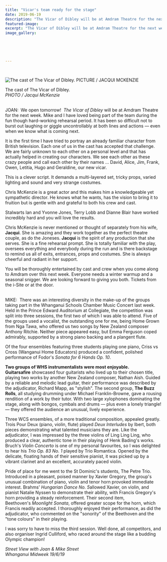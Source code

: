 ```yaml
---
title: "Vicar's team ready for the stage"
date: 2019-06-19
description: "The Vicar of Dibley will be at Amdram Theatre for the next week. Mike and I have loved being part of the team..."
featured-image: 
excerpt: "The Vicar of Dibley will be at Amdram Theatre for the next week. Mike and I have loved being part of the team"
image_gallery:
    
    
    
    
    
---
```


<p>&nbsp;</p>
<p><img src="https://www.nzherald.co.nz/resizer/QE4Wq9aeMAYtf3Wb1Av8uoO45Gs=/620x349/smart/filters:quality(70)/arc-anglerfish-syd-prod-nzme.s3.amazonaws.com/public/RZ7CJCCOG5C3DGP6DY2MOEKLUQ.jpg" alt="The cast of The Vicar of Dibley. PICTURE / JACQUI MCKENZIE" /></p>
<p><span>The cast of The Vicar of Dibley. <br /><em>PHOTO / Jacqui McKenzie</em></span></p>
<p><strong><br /></strong>JOAN:&nbsp;<strong>&nbsp;</strong>We open tomorrow!&nbsp;&nbsp;<em>The Vicar of Dibley&nbsp;</em>will be at Amdram Theatre for the next week. Mike and I have loved being part of the team during the fun though hard-working rehearsal period. It has been so difficult not to burst out laughing or giggle uncontrollably at both lines and actions &mdash; even when we know what is coming next.</p>
<p>It is the first time I have tried to portray an already familiar character from British television. Each one of us in the cast has accepted that challenge. We are fairly unknown to each other on a personal level and that has actually helped in creating our characters. We see each other as these crazy people and call each other by their names ... David, Alice, Jim, Frank, Owen, Letitia, Hugo and Geraldine, our new vicar.</p>
<p>This is a clever script. It demands a multi-layered set, tricky props, varied lighting and sound and very strange costumes.</p>
<p>Chris McKenzie is a great actor and this makes him a knowledgeable yet sympathetic director. He knows what he wants, has the vision to bring it to fruition but is gentle with and grateful to both his crew and cast.</p>
<p>Stalwarts Ian and Yvonne Jones, Terry Lobb and Dianne Blair have worked incredibly hard and you will love the results.</p>
<p>Chris McKenzie is never mentioned or thought of separately from his wife, <strong>Jacqui</strong>. She is amazing and they work together as the perfect theatre couple, as do the Joneses. <strong>Jacqui</strong> is the spirit of any production that she serves. She is a fine rehearsal prompt. She is totally familiar with the play, oversees everything and everybody during the run and is there backstage to remind us all of exits, entrances, props and costumes. She is always cheerful and radiant in her support.</p>
<p>You will be thoroughly entertained by cast and crew when you come along to Amdram over this next week. Everyone needs a winter warmup and a seasonal snigger. We are looking forward to giving you both. Tickets from the i-Site or at the door.</p>
<p><strong><br /></strong>MIKE:&nbsp; There was an interesting diversity in the make-up of the groups taking part in the Whanganui Schools Chamber Music Concert last week. Held in the Prince Edward Auditorium at Collegiate, the competition was split into three sessions, the first two of which I was able to attend. Five of the groups used a vocalist, the outstanding one for me, being Home Grown from Nga Tawa, who offered us two songs by New Zealand composer Anthony Ritchie. Neither piece appeared easy, but Emma Ferguson coped admirably, supported by a strong piano backing and a plangent flute.</p>
<p>Of the four ensembles featuring three students playing one piano, Criss vs Cross (Wanganui Home Educators) produced a confident, polished performance of Fodor's&nbsp;<em>Sonata for 6 Hands Op. 10</em>.</p>
<p><strong>Two groups of WHS instrumentalists were most enjoyable.</strong> <br /><strong>Guitarsafire</strong> showcased four guitarists who lived up to their chosen title, playing two works by another New Zealand composer, Nathan Aish. Guided by a reliable and melodic lead guitar, their performance was described by the adjudicator, Richard Mapp, as "stylish". The second group, <strong>The Buzz Rolls</strong>, all studying drumming under Michael Franklin-Browne, gave a rousing rendition of a work by their tutor. With two large xylophones dominating the stage, along with bongos, cymbals and drums &mdash; plus even a lonely triangle! &mdash; they offered the audience an unusual, lively experience.</p>
<p>Three WCS ensembles, of a more traditional composition, appealed greatly. Trois Pour Deux (piano, violin, flute) played&nbsp;<em>Deux Interludes</em>&nbsp;by Ibert, both pieces demonstrating what talented musicians they are. Like the adjudicator, I was impressed by the three violins of Ling Ling Ling, who produced a clear, authentic tone in their playing of Henk Bading's works. Bruch's&nbsp;<em>Violin Concerto</em>&nbsp;is one of my personal favourites, so I was delighted to hear his&nbsp;<em>Trio Op. 83 No. 1</em>&nbsp;played by Trio Romantica. Opened by the delicate, floating hands of their sensitive pianist, it was picked up by a vibrant clarinet and an excellent, accurately paced violin.</p>
<p>Pride of place for me went to the St Dominic's students, The Petre Trio. Introduced in a pleasant, poised manner by Xavier Gregory, the group's unusual combination of piano, violin and tenor horn provoked immediate interest. Brahms'&nbsp;<em>Hungarian Dance No. 5</em>allowed Xavier, on violin, and pianist Natalie Nyssen to demonstrate their ability, with Francis Gregory's horn providing a steady reinforcement. Their second item, Beethoven's&nbsp;<em>Moonlight Sonata</em>, offered greater scope for the horn, which Francis readily accepted. I thoroughly enjoyed their performance, as did the adjudicator, who commented on the "sonority" of the Beethoven and the "tone colours" in their playing.</p>
<p>I was sorry to have to miss the third session. Well done, all competitors, and also organiser Ingrid Culliford, who raced around the stage like a budding Olympic champion!</p>
<p><span><em>Street View with Joan &amp; Mike Street<br />Whanganui Midweek 19/6/19</em></span></p>

